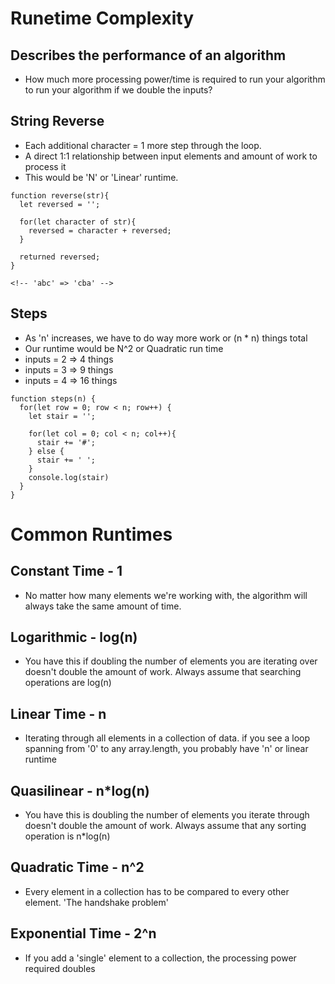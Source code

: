 # Runetime Complexity
## Describes the performance of an algorithm
- How much more processing power/time is required to run your algorithm
to run your algorithm if we double the inputs?

## String Reverse
- Each additional character = 1 more step through the loop.
- A direct 1:1 relationship between input elements and amount of work to process it
- This would be 'N' or 'Linear' runtime.
```
function reverse(str){
  let reversed = '';

  for(let character of str){
    reversed = character + reversed;
  }

  returned reversed;
}

<!-- 'abc' => 'cba' -->

```

## Steps
- As 'n' increases, we have to do way more work or (n * n) things total
- Our runtime would be N^2 or Quadratic run time
- inputs = 2 => 4 things
- inputs = 3 => 9 things
- inputs = 4 => 16 things
```
function steps(n) {
  for(let row = 0; row < n; row++) {
    let stair = '';

    for(let col = 0; col < n; col++){
      stair += '#';
    } else {
      stair += ' ';
    }
    console.log(stair)
  }
}

```

# Common Runtimes

## Constant Time - 1
- No matter how many elements we're working with, the algorithm will always take the same amount of time.

## Logarithmic - log(n)
- You have this if doubling the number of elements you are iterating over doesn't double the amount of work. Always assume that searching operations are log(n)

## Linear Time - n
- Iterating through all elements in a collection of data. if you see a loop spanning from '0' to any array.length, you probably have 'n' or linear runtime

## Quasilinear -  n*log(n)
- You have this is doubling the number of elements you iterate through doesn't double the amount of work. Always assume that any sorting operation is n*log(n)

## Quadratic Time - n^2
- Every element in a collection has to be compared to every other element. 'The handshake problem'

## Exponential Time - 2^n
- If you add a 'single' element to a collection, the processing power required doubles
